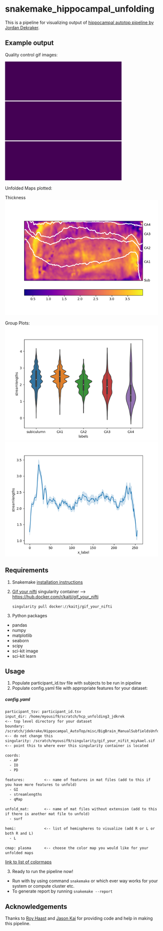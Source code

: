 # snakemake_hippocampal_unfolding

   This is a pipeline for visualizing output of [hippocampal autotop pipeline by Jordan Dekraker](https://github.com/jordandekraker/Hippocampal_AutoTop).

## Example output
   Quality control gif images:
   
   ![IO](output-example/601127_hemi-L_IO_viridis.gif)    ![PD](output-example/601127_hemi-L_PD_viridis.gif)    ![AP](output-example/601127_hemi-L_AP_viridis.gif)
   
   Unfolded Maps plotted:
   
   Thickness
   ![Thickness](output-example/601127_hemi-L_streamlengths_unfold.png)
   
   Group Plots:
   ![Subfield Group Plots](output-example/601127_hemi-L_streamlengths_violinplot_group.png)     ![Subfield Group Plots](output-example/601127_hemi-L_streamlengths_lineplot_group.png)
   
## Requirements
1. Snakemake [installation instructions](https://snakemake.readthedocs.io/en/stable/getting_started/installation.html)
2. [Gif your nifti](https://github.com/miykael/gif_your_nifti) singularity container --> https://hub.docker.com/r/kaitj/gif_your_nifti 
     
     `singularity pull docker://kaitj/gif_your_nifti`
3. Python packages
- pandas
- numpy
- matplotlib
- seaborn
- scipy
- sci-kit image
- sci-kit learn
## Usage
1. Populate participant_id.tsv file with subjects to be run in pipeline
2. Populate config.yaml file with appropriate features for your dataset:
  ##### config.yaml
```
participant_tsv: participant_id.tsv
input_dir: /home/myousif9/scratch/hcp_unfolding3_jdkrek                                     <-- top level directory for your dataset
boundary: /scratch/jdekrake/Hippocampal_AutoTop/misc/BigBrain_ManualSubfieldsUnfolded.mat   <-- do not change this
singularity: /scratch/myousif9/singularity/gif_your_nifit_miykael.sif                       <-- point this to where ever this singularity container is located

coords:
  - AP
  - IO
  - PD

features:         <-- name of features in mat files (add to this if you have more features to unfold)
  - GI
  - streamlengths
  - qMap
  
unfold_mat:       <-- name of mat files without extension (add to this if there is another mat file to unfold)
  - surf

hemi:             <-- list of hemispheres to visualize (add R or L or both R and L)
  - L

cmap: plasma      <-- choose the color map you would like for your unfolded maps 
```
   [link to list of colormaps](https://matplotlib.org/3.1.1/gallery/color/colormap_reference.html)
   
3. Ready to run the pipeline now! 
- Run with by using command `snakemake` or which ever way works for your system or compute cluster etc.
- To generate report by running `snakemake --report`

## Acknowledgements

Thanks to [Roy Haast](https://github.com/royhaast) and [Jason Kai](https://github.com/kaitj) for providing code and help in making this pipeline. 
